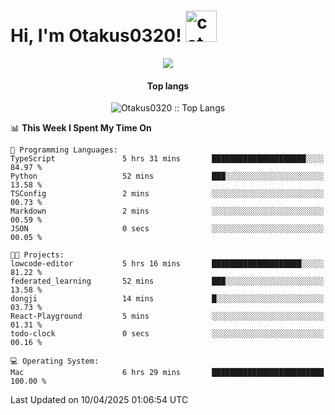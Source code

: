 <h1> Hi, I'm Otakus0320! <img src="https://media.giphy.com/media/mGcNjsfWAjY5AEZNw6/giphy.gif" width="50" alt="cat"></h1>

<p align="center"><a href="https://wakatime.com/@044d69d0-1253-4f60-96b6-5d19a0f9dde5"><img src="https://wakatime.com/badge/user/044d69d0-1253-4f60-96b6-5d19a0f9dde5.svg" /></a></p>

<h4 align="center">Top langs</h4>

<p align="center"><img src="https://github-readme-stats.vercel.app/api/top-langs/?username=Otakus0320&langs_count=10&theme=tokyonight&layout=compact&timestamp={{random_number}}" alt="Otakus0320 :: Top Langs" /></p>

<!--START_SECTION:waka-->
📊 **This Week I Spent My Time On** 

```text
💬 Programming Languages: 
TypeScript               5 hrs 31 mins       █████████████████████░░░░   84.97 % 
Python                   52 mins             ███░░░░░░░░░░░░░░░░░░░░░░   13.58 % 
TSConfig                 2 mins              ░░░░░░░░░░░░░░░░░░░░░░░░░   00.73 % 
Markdown                 2 mins              ░░░░░░░░░░░░░░░░░░░░░░░░░   00.59 % 
JSON                     0 secs              ░░░░░░░░░░░░░░░░░░░░░░░░░   00.05 % 

🐱‍💻 Projects: 
lowcode-editor           5 hrs 16 mins       ████████████████████░░░░░   81.22 % 
federated_learning       52 mins             ███░░░░░░░░░░░░░░░░░░░░░░   13.58 % 
dongji                   14 mins             █░░░░░░░░░░░░░░░░░░░░░░░░   03.73 % 
React-Playground         5 mins              ░░░░░░░░░░░░░░░░░░░░░░░░░   01.31 % 
todo-clock               0 secs              ░░░░░░░░░░░░░░░░░░░░░░░░░   00.16 % 

💻 Operating System: 
Mac                      6 hrs 29 mins       █████████████████████████   100.00 % 
```


 Last Updated on 10/04/2025 01:06:54 UTC
<!--END_SECTION:waka-->
